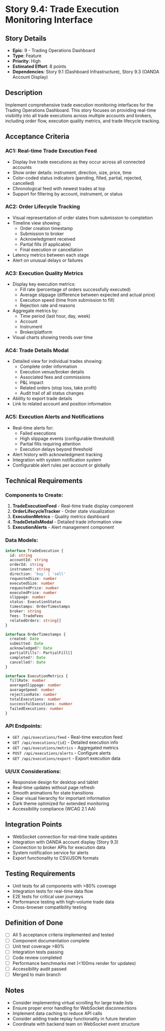 # Story 9.4: Trade Execution Monitoring Interface

## Story Details
- **Epic**: 9 - Trading Operations Dashboard
- **Type**: Feature
- **Priority**: High
- **Estimated Effort**: 8 points
- **Dependencies**: Story 9.1 (Dashboard Infrastructure), Story 9.3 (OANDA Account Display)

## Description
Implement comprehensive trade execution monitoring interfaces for the Trading Operations Dashboard. This story focuses on providing real-time visibility into all trade executions across multiple accounts and brokers, including order flow, execution quality metrics, and trade lifecycle tracking.

## Acceptance Criteria

### AC1: Real-time Trade Execution Feed
- Display live trade executions as they occur across all connected accounts
- Show order details: instrument, direction, size, price, time
- Color-coded status indicators (pending, filled, partial, rejected, cancelled)
- Chronological feed with newest trades at top
- Support for filtering by account, instrument, or status

### AC2: Order Lifecycle Tracking
- Visual representation of order states from submission to completion
- Timeline view showing:
  - Order creation timestamp
  - Submission to broker
  - Acknowledgment received
  - Partial fills (if applicable)
  - Final execution or cancellation
- Latency metrics between each stage
- Alert on unusual delays or failures

### AC3: Execution Quality Metrics
- Display key execution metrics:
  - Fill rate (percentage of orders successfully executed)
  - Average slippage (difference between expected and actual price)
  - Execution speed (time from submission to fill)
  - Rejection rate and reasons
- Aggregate metrics by:
  - Time period (last hour, day, week)
  - Account
  - Instrument
  - Broker/platform
- Visual charts showing trends over time

### AC4: Trade Details Modal
- Detailed view for individual trades showing:
  - Complete order information
  - Execution venue/broker details
  - Associated fees and commissions
  - P&L impact
  - Related orders (stop loss, take profit)
  - Audit trail of all status changes
- Ability to export trade details
- Link to related account and position information

### AC5: Execution Alerts and Notifications
- Real-time alerts for:
  - Failed executions
  - High slippage events (configurable threshold)
  - Partial fills requiring attention
  - Execution delays beyond threshold
- Alert history with acknowledgment tracking
- Integration with system notification system
- Configurable alert rules per account or globally

## Technical Requirements

### Components to Create:
1. **TradeExecutionFeed** - Real-time trade display component
2. **OrderLifecycleTracker** - Order state visualization
3. **ExecutionMetrics** - Quality metrics dashboard
4. **TradeDetailsModal** - Detailed trade information view
5. **ExecutionAlerts** - Alert management component

### Data Models:
```typescript
interface TradeExecution {
  id: string
  accountId: string
  orderId: string
  instrument: string
  direction: 'buy' | 'sell'
  requestedSize: number
  executedSize: number
  requestedPrice: number
  executedPrice: number
  slippage: number
  status: ExecutionStatus
  timestamps: OrderTimestamps
  broker: string
  fees: TradeFees
  relatedOrders: string[]
}

interface OrderTimestamps {
  created: Date
  submitted: Date
  acknowledged?: Date
  partialFills?: PartialFill[]
  completed?: Date
  cancelled?: Date
}

interface ExecutionMetrics {
  fillRate: number
  averageSlippage: number
  averageSpeed: number
  rejectionRate: number
  totalExecutions: number
  successfulExecutions: number
  failedExecutions: number
}
```

### API Endpoints:
- `GET /api/executions/feed` - Real-time execution feed
- `GET /api/executions/{id}` - Detailed execution info
- `GET /api/executions/metrics` - Aggregated metrics
- `POST /api/executions/alerts` - Configure alerts
- `GET /api/executions/export` - Export execution data

### UI/UX Considerations:
- Responsive design for desktop and tablet
- Real-time updates without page refresh
- Smooth animations for state transitions
- Clear visual hierarchy for important information
- Dark theme optimized for extended monitoring
- Accessibility compliance (WCAG 2.1 AA)

## Integration Points
- WebSocket connection for real-time trade updates
- Integration with OANDA account display (Story 9.3)
- Connection to broker APIs for execution data
- System notification service for alerts
- Export functionality to CSV/JSON formats

## Testing Requirements
- Unit tests for all components with >80% coverage
- Integration tests for real-time data flow
- E2E tests for critical user journeys
- Performance testing with high-volume trade data
- Cross-browser compatibility testing

## Definition of Done
- [ ] All 5 acceptance criteria implemented and tested
- [ ] Component documentation complete
- [ ] Unit test coverage >80%
- [ ] Integration tests passing
- [ ] Code review completed
- [ ] Performance benchmarks met (<100ms render for updates)
- [ ] Accessibility audit passed
- [ ] Merged to main branch

## Notes
- Consider implementing virtual scrolling for large trade lists
- Ensure proper error handling for WebSocket disconnections
- Implement data caching to reduce API calls
- Consider adding trade replay functionality in future iteration
- Coordinate with backend team on WebSocket event structure